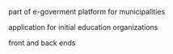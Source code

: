 

part of  e-goverment platform  for municipalities

application  for initial education organizations

front and back ends
